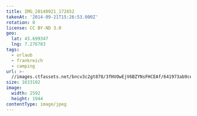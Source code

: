 ```yaml
---
title: IMG_20140921_172652
takenAt: '2014-09-21T15:26:53.000Z'
rotation: 0
license: CC BY-ND 3.0
geo:
  lat: 43.699347
  lng: 7.276783
tags:
  - urlaub
  - frankreich
  - camping
url: >-
  //images.ctfassets.net/bncv3c2gt878/3fHVOwEjV6BZYNsFHCEAf/641973ab9ce40d68bb3cd332bde8229f/img_20140921_172652_28031338030_o
size: 1633102
image:
  width: 2592
  height: 1944
contentType: image/jpeg
---
```


